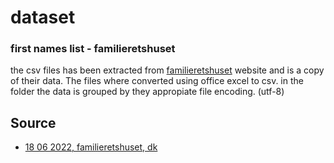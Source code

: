 # dataset
### first names list - familieretshuset
the csv files has been extracted from [familieretshuset](https://familieretshuset.dk/navne/navne/godkendte-fornavne) 
website and is a copy of their data. The files where converted using office excel to csv. in the folder 
the data is grouped by they appropiate file encoding. (utf-8)



## Source
* [18 06 2022, familieretshuset, dk](https://familieretshuset.dk/navne/navne/godkendte-fornavne)